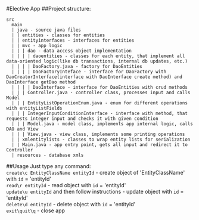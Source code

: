 #Elective App
##Project structure:
```
src
  main
  | java - source java files
  | | entities - classes for entities
  | | entityinterfaces - interfaces for entities
  | | mvc - app logic
  | | | dao - data access object implementation
  | | | | daoentities - classes for each entity, that implement all data-oriented logic(like db transactions, internal db updates, etc.)
  | | | | DaoFactory.java - factory for DaoEntities
  | | | | DaoFactoryInteface - interface for DaoFactory with DaoCreatorInterface(interface with DaoInterface create method) and DaoInterface getDao method
  | | | | DaoInterface - interface for DaoEntities with crud methods
  | | | Controller.java - controller class, processes input and calls Model
  | | | EntityListOperationEnum.java - enum for different operations with entityListFields
  | | | IntegerInputConditionInterface - interface with method, that requests integer input and checks it with given condition
  | | | Model.java - model class, implements app internal logic, calls DAO and View
  | | | View.java - view class, implements some printing operations
  | | xmlentitylists - classes to wrap entity lists for serialization
  | | Main.java - app entry point, gets all input and redirect it to Controller
  | resources - database xmls
```
##Usage
Just type any command:\
`create\c EntityClassName entityId` - create object of 'EntityClassName' with `id` = 'entityId'\
`read\r entityId` - read object with `id` = 'entityId'\
`update\u entityId` and then follow instructions - update object with `id` = 'entityId'\
`delete\d entityId` - delete object with `id` = 'entityId'\
`exit\quit\q` - close app